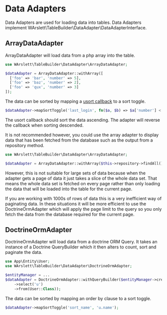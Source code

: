 # Data Adapters
Data Adapters are used for loading data into tables. Data Adapters implement
WArslett\TableBuilder\DataAdapter\DataAdapterInterface.

## <a name="ArrayDataAdapter"></a>ArrayDataAdapter
ArrayDataAdapter will load data from a php array into the table.
```php
use WArslett\TableBuilder\DataAdapter\ArrayDataAdapter;

$dataAdapter = ArrayDataAdapter::withArray([
  ['foo' => 'bar', 'number' => 5],
  ['foo' => 'baz', 'number' => 2],
  ['foo' => 'qux', 'number' => 3]
]);
```
The data can be sorted by mapping a [usort callback](https://www.php.net/manual/en/function.usort.php) to a sort toggle.
```php
$dataAdapter->mapSortToggle('last_login', fn($a, $b) => $a['number'] < $b['number'] ? -1 : 1));
```
The usort callback should sort the data ascending. The adapter will reverse the callback when sorting descended.

It is not recommended however, you could use the array adapter to display data that has been fetched from the database
such as the output from a repository method.
```php
use WArslett\TableBuilder\DataAdapter\ArrayDataAdapter;

$dataAdapter = ArrayDataAdapter::withArray($this->repository->findAll());
```
However, this is not suitable for large sets of data because when the adapter gets a page of data it just takes a slice
of the whole data set. That means the whole data set is fetched on every page rather than only loading the data that
will be loaded into the table for the current page.

If you are working with 1000s of rows of data this is a very inefficient way of paginating data. In these situations it
will be more efficient to use the DoctrineOrmAdapter which will apply the page limit to the query so you only fetch
the data from the database required for the current page.

## <a name="DoctrineOrmAdapter"></a>DoctrineOrmAdapter
DoctrineOrmAdapter will load data from a doctrine ORM Query. It takes an instance of a Doctrine QueryBuilder which it
then alters to count, sort and paginate the data.
```php
use App\Entity\User;
use WArslett\TableBuilder\DataAdapter\DoctrineOrmAdapter;

$entityManager = ...
$dataAdapter = DoctrineOrmAdapter::withQueryBuilder($entityManager->createQueryBuilder()
    ->select('u')
    ->from(User::Class));
```
The data can be sorted by mapping an order by clause to a sort toggle.
```php
$dataAdapter->mapSortToggle('sort_name', 'u.name');
```
